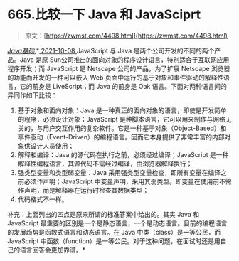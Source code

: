 <!--yml
category: 未分类
date: 0001-01-01 00:00:00
--->

# 665.比较一下 Java 和 JavaSciprt

> 原文：[https://zwmst.com/4498.html](https://zwmst.com/4498.html)

   [ *Java基础* ](https://zwmst.com/java%e5%9f%ba%e7%a1%80)*[ <time datetime="2021-10-08T22:49:30+08:00"> 2021-10-08 </time> ](https://zwmst.com/4498.html)  JavaScript 与 Java 是两个公司开发的不同的两个产品。Java 是原 Sun公司推出的面向对象的程序设计语言，特别适合于互联网应用程序开发；而 JavaScript 是 Netscape 公司的产品，为了扩展 Netscape 浏览器的功能而开发的一种可以嵌入 Web 页面中运行的基于对象和事件驱动的解释性语言，它的前身是 LiveScript；而 Java 的前身是 Oak 语言。下面对两种语言间的异同作如下比较：

1.  基于对象和面向对象：Java 是一种真正的面向对象的语言，即使是开发简单的程序，必须设计对象；JavaScript 是种脚本语言，它可以用来制作与网络无关的，与用户交互作用的复杂软件。它是一种基于对象（Object-Based）和事件驱动（Event-Driven）的编程语言。因而它本身提供了非常丰富的内部对象供设计人员使用；
2.  解释和编译：Java 的源代码在执行之前，必须经过编译；JavaScript 是一种解释性编程语言，其源代码不需经过编译，由浏览器解释执行；
3.  强类型变量和类型弱变量：Java 采用强类型变量检查，即所有变量在编译之前必须作声明；JavaScript 中变量声明，采用其弱类型。即变量在使用前不需作声明，而是解释器在运行时检查其数据类型；
4.  代码格式不一样。

补充：上面列出的四点是原来所谓的标准答案中给出的。其实 Java 和 JavaScript 最重要的区别是一个是静态语言，一个是动态语言。目前的编程语言的发展趋势是函数式语言和动态语言。在 Java 中类（class）是一等公民，而 JavaScript 中函数（function）是一等公民。对于这种问题，在面试时还是用自己的语言回答会更加靠谱。*
